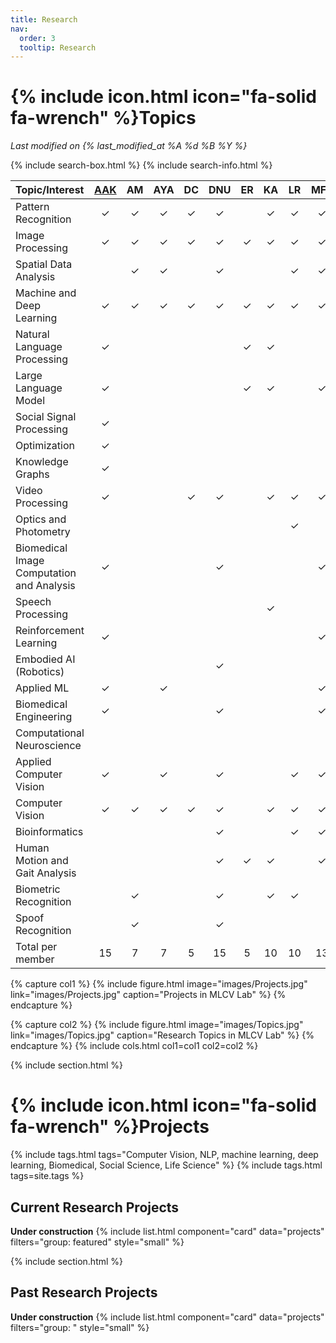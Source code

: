 ```yaml
---
title: Research
nav:
  order: 3
  tooltip: Research
---
```


# {% include icon.html icon="fa-solid fa-wrench" %}Topics

_Last modified on {% last_modified_at %A %d %B %Y %}_

{% include search-box.html %}
{% include search-info.html %}


| Topic/Interest | [AAK](team/adila-krisnadhi.html) | AM | AYA | DC | DNU | ER | KA | LR | MFR | NF | SN | TB | VD | Total
| :---- | :----: | :----: | :----: | :----: | :----: | :----: | :----: | :----: | :----: | :----: | :----: | :----: |:----: | :----: |
| Pattern Recognition | &check; | &check; | &check; |   &check; | &check; |   | &check; |   &check; | &check; |   |   |   &check; | &check; | 10
| Image Processing  | &check; | &check; | &check; |   &check; | &check; | &check; | &check; |   &check; | &check; |   |   |   &check; |   | 10
| Spatial Data Analysis |   | &check; | &check; |     | &check; |   |   |   &check; | &check; |   |   |     |   | 5
| Machine and Deep Learning | &check; | &check; | &check; |   &check; | &check; | &check; | &check; |   &check; | &check; | &check; | &check; |   &check; | &check; | 13
| Natural Language Processing  | &check; |   |   |    |   | &check; | &check; |   |    |    |   |    |   | 3
| Large Language Model  | &check; |   |   |    |   | &check; | &check; |   | &check; |   |   |    |   | 3
| Social Signal Processing  | &check; |    |   |    |    |    |   |    |    |   |   |   &check; |   | 2
| Optimization  | &check; |    |   |    |    |    |   |    |    |   |   |   &check; | &check; | 4
| Knowledge Graphs  | &check; |    |   |    |    |    |   |    |    |   |   |     |   | 1
| Video Processing  | &check; |   |   |   &check; | &check; |   | &check; | &check; | &check; |   |   |   |   | 6
| Optics and Photometry  |   |   |   |   |   |   |   |   &check; |   |   |   |   |   | 1
| Biomedical Image Computation and Analysis  | &check; |   |   |   | &check; |   |   |   | &check; |   | &check; |     |   | 4
| Speech Processing  |   |   |   |   |   |   | &check; |   |   |   |   |   |   | 1
| Reinforcement Learning  | &check; |   |   |   |   |   |   |   | &check; |   |   |   | &check; | 3
| Embodied AI (Robotics)  |   |   |   |   | &check; |   |   |   |   |   |   |   | &check; | 2
| Applied ML  | &check; |   | &check; |   |   |   |   |   | &check; | &check; |   |   &check; | &check; | 6
| Biomedical Engineering  | &check; |   |   |   | &check; |    |   |   | &check; | &check; |   |   |   | 4
| Computational Neuroscience  |   |   |   |   |   |   |   |   |   | &check; |    |   |   | 1
| Applied Computer Vision  | &check; |   | &check; |   | &check; |   |   | &check; | &check; |   |   |     |   | 5
| Computer Vision  | &check; | &check; | &check; |   &check; | &check; |   | &check; | &check; | &check; |   |   |   &check; |   | 9
| Bioinformatics  |   |   |   |   | &check; |   |   | &check; | &check; |   |   | &check; | &check; | 5
| Human Motion and Gait Analysis |   |   |   |   | &check; | &check; | &check; |   | &check; |   |   | &check; |   | 5
| Biometric Recognition  |   | &check; |   |   | &check; |   | &check; | &check; |   |   |   |&check; |   | 5
| Spoof Recognition  |   | &check; |   |   | &check; |   |   |   |   |   |   |   |   | 2
| Total per member| 15 | 7 | 7 | 5 | 15 | 5 | 10 | 10 | 13 | 4 | 3 | 9 | 7 | 

{% capture col1 %}
{%
  include figure.html
  image="images/Projects.jpg"
  link="images/Projects.jpg"
  caption="Projects in MLCV Lab"
%}
{% endcapture %}

{% capture col2 %}
{%
  include figure.html
  image="images/Topics.jpg"
  link="images/Topics.jpg"
  caption="Research Topics in MLCV Lab"
%}
{% endcapture %}
{% include cols.html col1=col1 col2=col2 %}

{% include section.html %}

# {% include icon.html icon="fa-solid fa-wrench" %}Projects

{% include tags.html tags="Computer Vision, NLP, machine learning, deep learning, Biomedical, Social Science, Life Science" %}
{% include tags.html tags=site.tags %}

## Current Research Projects
**Under construction**
{% include list.html component="card" data="projects" filters="group: featured" style="small" %}

{% include section.html %}
## Past Research Projects
**Under construction**
{% include list.html component="card" data="projects" filters="group: " style="small" %}
